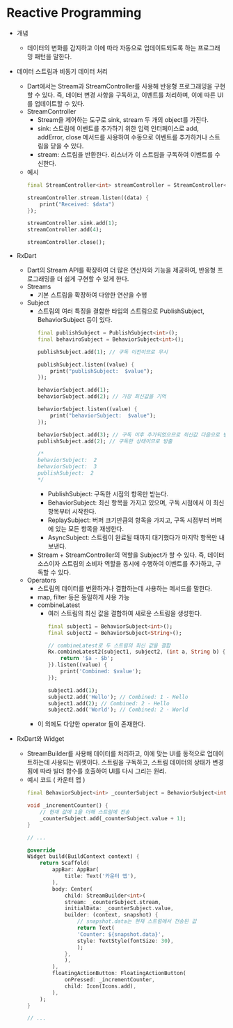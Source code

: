 # Reactive Programming
* 개념
  * 데이터의 변화를 감지하고 이에 따라 자동으로 업데이트되도록 하는 프로그래밍 패턴을 말한다.

* 데이터 스트림과 비동기 데이터 처리
  * Dart에서는 Stream과 StreamController를 사용해 반응형 프로그래밍을 구현할 수 있다. 즉, 데이터 변경 사항을 구독하고, 이벤트를 처리하며, 이에 따른 UI를 업데이트할 수 있다.
  * StreamController
    * Stream을 제어하는 도구로 sink, stream 두 개의 object를 가진다.
    * sink: 스트림에 이벤트를 추가하기 위한 입력 인터페이스로 add, addError, close 메서드를 사용하여 수동으로 이벤트를 추가하거나 스트림을 닫을 수 있다.
    * stream: 스트림을 반환한다. 리스너가 이 스트림을 구독하여 이벤트를 수신한다.
  * 예시
    ```dart
    final StreamController<int> streamController = StreamController<int>();

    streamController.stream.listen((data) {
        print("Received: $data")
    });

    streamController.sink.add(1);
    streamController.add(4);

    streamController.close();
    ```
* RxDart
  * Dart의 Stream API를 확장하여 더 많은 연산자와 기능을 제공하여, 반응형 프로그래밍을 더 쉽게 구현할 수 있게 한다.
  * Streams
    * 기본 스트림을 확장하여 다양한 연산을 수행
  * Subject
    * 스트림의 여러 특징을 결합한 타입의 스트림으로 PublishSubject, BehaviorSubject 등이 있다.
        ```dart
        final publishSubject = PublishSubject<int>();
        final behaviroSubject = BehaviorSubject<int>();

        publishSubject.add(1); // 구독 이전이므로 무시

        publishSubject.listen((value) {
            print("publishSubject:  $value");
        });

        behaviorSubject.add(1);
        behaviorSubject.add(2); // 가장 최신값을 기억

        behaviorSubject.listen((value) {
            print("behaviorSubject:  $value");
        });

        behaviorSubject.add(3); // 구독 이후 추가되었으므로 최신값 다음으로 방출
        publishSubject.add(2); // 구독한 상태이므로 방출

        /*
        behaviorSubject:  2
        behaviorSubject:  3
        publishSubject:  2
        */

        ```
      * PublishSubject: 구독한 시점의 항목만 받는다.
      * BehaviorSubject: 최신 항목을 가지고 있으며, 구독 시점에서 이 최신 항목부터 시작한다.
      * ReplaySubject: 버퍼 크기만큼의 항목을 가지고, 구독 시점부터 버퍼에 있는 모든 항목을 재생한다.
      * AsyncSubject: 스트림이 완료될 때까지 대기했다가 마지막 항목만 내보낸다.
    * Stream + StreamController의 역할을 Subject가 할 수 있다. 즉, 데이터 소스이자 스트림의 소비자 역할을 동시에 수행하여 이벤트를 추가하고, 구독할 수 있다.
  * Operators
    * 스트림의 데이터를 변환하거나 결합하는데 사용하는 메서드를 말한다.
    * map, filter 등은 동일하게 사용 가능
    * combineLatest
      * 여러 스트림의 최신 값을 결합하여 새로운 스트림을 생성한다.
        ```dart
        final subject1 = BehaviorSubject<int>();
        final subject2 = BehaviorSubject<String>();

        // combineLatest로 두 스트림의 최신 값을 결합
        Rx.combineLatest2(subject1, subject2, (int a, String b) {
            return '$a - $b';
        }).listen((value) {
            print('Combined: $value');
        });

        subject1.add(1);
        subject2.add('Hello'); // Combined: 1 - Hello
        subject1.add(2); // Combined: 2 - Hello
        subject2.add('World'); // Combined: 2 - World
        ```
    * 이 외에도 다양한 operator 들이 존재한다.

* RxDart와 Widget
  * StreamBuilder를 사용해 데이터를 처리하고, 이에 맞는 UI를 동적으로 업데이트하는데 사용되는 위젯이다. 스트림을 구독하고, 스트림 데이터의 상태가 변경됨에 따라 빌더 함수를 호출하여 UI를 다시 그리는 원리.
  * 예시 코드 ( 카운터 앱 )
    ```dart
    final BehaviorSubject<int> _counterSubject = BehaviorSubject<int>.seeded(0);

    void _incrementCounter() {
        // 현재 값에 1을 더해 스트림에 전송
        _counterSubject.add(_counterSubject.value + 1);
    } 

    // ...

    @override
    Widget build(BuildContext context) {
        return Scaffold(
            appBar: AppBar(
                title: Text('카운터 앱'),
            ),
            body: Center(
                child: StreamBuilder<int>(
                stream: _counterSubject.stream,
                initialData: _counterSubject.value,
                builder: (context, snapshot) {
                    // snapshot.data는 현재 스트림에서 전송된 값
                    return Text(
                    'Counter: ${snapshot.data}',
                    style: TextStyle(fontSize: 30),
                    );
                },
                ),
            ),
            floatingActionButton: FloatingActionButton(
                onPressed: _incrementCounter,
                child: Icon(Icons.add),
            ),
        );
    }

    // ...
    ```